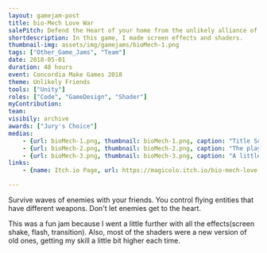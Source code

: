 ```yaml
---
layout: gamejam-post
title: bio-Mech Love War
salePitch: Defend the Heart of your home from the unlikely alliance of mechs and bios!
shortdescription: In this game, I made screen effects and shaders.
thumbnail-img: assets/img/gamejams/bioMech-1.png
tags: ["Other_Game_Jams", "Team"]
date: 2018-05-01
duration: 48 hours
event: Concordia Make Games 2018
theme: Unlikely Friends
tools: ["Unity"]
roles: ["Code", "GameDesign", "Shader"]
myContribution: 
team: 
visibily: archive
awards: ["Jury's Choice"]
medias: 
    - {url: bioMech-1.png, thumbnail: bioMech-1.png, caption: "Title Screen."}
    - {url: bioMech-2.png, thumbnail: bioMech-2.png, caption: "The player (in the blue bubble) is still alive!"}
    - {url: bioMech-3.png, thumbnail: bioMech-3.png, caption: "A little bit of chaos."}
links: 
    - {name: Itch.io Page, url: https://magicolo.itch.io/bio-mech-love-war}

---
```

Survive waves of enemies with your friends. You control flying entities that have different weapons. Don't let enemies get to the heart.

This was a fun jam because I went a little further with all the effects(screen shake, flash, transition). Also, most of the shaders were a new version of old ones, getting my skill a little bit higher each time.